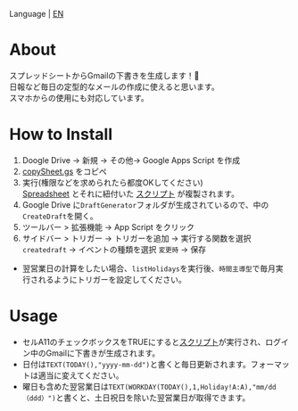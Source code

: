Language | [EN](https://github.com/c-nao27/gmail-draft-generator/blob/master/README-en)


# About
スプレッドシートからGmailの下書きを生成します！📧  
日報など毎日の定型的なメールの作成に使えると思います。  
スマホからの使用にも対応しています。


# How to Install
1. Doogle Drive -> 新規 -> その他-> Google Apps Script を作成
2. [copySheet.gs](https://github.com/c-nao27/DraftGenerator-Gmail/blob/master/copySheet.gs) をコピペ  
3. 実行(権限などを求められたら都度OKしてください)  
   [Spreadsheet](https://docs.google.com/spreadsheets/d/11jlhA_Tim8s6njnWUwJet0un1q5nkWzBKan9579I7m4/edit#gid=0)
   とそれに紐付いた [スクリプト](https://github.com/c-nao27/DraftGenerator-Gmail/tree/master/createDraft) が複製されます。
4. Google Drive に`DraftGenerator`フォルダが生成されているので、中の`CreateDraft`を開く。  
5. ツールバー > 拡張機能 -> App Script をクリック
6. サイドバー > トリガー -> トリガーを追加 -> 実行する関数を選択 `createdraft` -> イベントの種類を選択 `変更時` -> 保存
 - 翌営業日の計算をしたい場合、`listHolidays`を実行後、`時間主導型`で毎月実行されるようにトリガーを設定してください。


# Usage
- セルA11のチェックボックスをTRUEにすると[スクリプト](https://github.com/c-nao27/gmail-draft-generator/blob/master/createDraft/createDraft.gs)が実行され、ログイン中のGmailに下書きが生成されます。
- 日付は`TEXT(TODAY(),"yyyy-mm-dd")`と書くと毎日更新されます。フォーマットは適当に変えてください。
- 曜日も含めた翌営業日は`TEXT(WORKDAY(TODAY(),1,Holiday!A:A),"mm/dd（ddd）")`と書くと、土日祝日を除いた翌営業日が取得できます。


